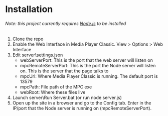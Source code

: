Installation
============

###### Note: this project currently requires [Node.js](http://nodejs.org) to be installed

1. Clone the repo
2. Enable the Web Interface in Media Player Classic. View > Options > Web Interface
3. Edit server\settings.json
	* webServerPort: This is the port that the web server will listen on
	* mpcRemoteServerPort: This is the port the Node server will listen on. This is the server that the page talks to
	* mpcUrl: Where Media Player Classic is running. The default port is 13579
	* mpcPath: File path of the MPC exe
	* webRoot: Where these files live
4. Launch server\Run Server.bat (or run node server.js)
5. Open up the site in a browser and go to the Config tab. Enter in the IP/port that the Node server is running on (mpcRemoteServerPort).
